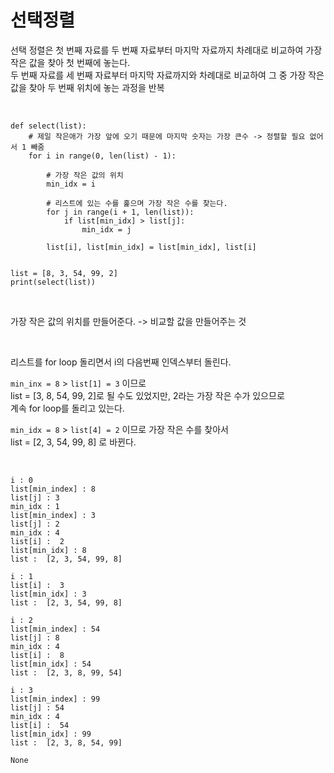 # 선택정렬
선택 정렬은 첫 번째 자료를 두 번째 자료부터 마지막 자료까지 차례대로 비교하여 가장 작은 값을 찾아 첫 번째에 놓는다.  
두 번째 자료를 세 번째 자료부터 마지막 자료까지와 차례대로 비교하여 그 중 가장 작은 값을 찾아 두 번째 위치에 놓는 과정을 반복

<br>


```
def select(list):
    # 제일 작은애가 가장 앞에 오기 때문에 마지막 숫자는 가장 큰수 -> 정렬할 필요 없어서 1 빼줌
    for i in range(0, len(list) - 1):

        # 가장 작은 값의 위치
        min_idx = i

        # 리스트에 있는 수를 훑으며 가장 작은 수를 찾는다.
        for j in range(i + 1, len(list)):
            if list[min_idx] > list[j]:
                min_idx = j

        list[i], list[min_idx] = list[min_idx], list[i]


list = [8, 3, 54, 99, 2]
print(select(list))
```

<br>

가장 작은 값의 위치를 만들어준다. -> 비교할 값을 만들어주는 것  

<br>

리스트를 for loop 돌리면서 i의 다음번째 인덱스부터 돌린다.  

`min_inx = 8` > `list[1] = 3` 이므로  
list = [3, 8, 54, 99, 2]로 될 수도 있었지만, 2라는 가장 작은 수가 있으므로  
계속 for loop를 돌리고 있는다.  

`min_idx = 8` > `list[4] = 2` 이므로 가장 작은 수를 찾아서  
list = [2, 3, 54, 99, 8] 로 바뀐다.

<br>

```
i : 0
list[min_index] : 8
list[j] : 3
min_idx : 1
list[min_index] : 3
list[j] : 2
min_idx : 4
list[i] :  2
list[min_idx] : 8
list :  [2, 3, 54, 99, 8]

i : 1
list[i] :  3
list[min_idx] : 3
list :  [2, 3, 54, 99, 8]

i : 2
list[min_index] : 54
list[j] : 8
min_idx : 4
list[i] :  8
list[min_idx] : 54
list :  [2, 3, 8, 99, 54]

i : 3
list[min_index] : 99
list[j] : 54
min_idx : 4
list[i] :  54
list[min_idx] : 99
list :  [2, 3, 8, 54, 99]

None

```

<br>